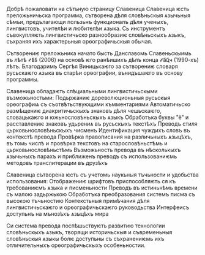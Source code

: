 Добрѣ пожаловати на сѣтьную страницу Славеница
Славеница ѥсть преложьничьска программа, сътворена дѣля словѣньскыя ѧзычьныя сѣмьи, предълагающи пользьнъ функционалъ дѣля ученыхъ, лингвистовъ, учителѣи и любителѣи ѧзыка. Сь инструментъ съвокупляѥть лингвистичьско разнообразиѥ словѣньскыхъ ѧзыкъ, съхраняя ихъ характерьныя орѳографичьскыя обычая.

Сътворениѥ преложьника начато бысть Данславомь Славеньскыимь въ лѣтѣ ҂в҃s҃ (2006) на основѣ ѥго ранѣишихъ дѣлъ конца ҂а҃ц҃ч (1990-хъ) лѣтъ. Благодаримъ Сергѣя Виницькаѥго за сътворениѥ словаря русьскаѥго ѧзыка въ старѣи орѳографии, вънидъшаѥго въ основу программы.


Славеница обладаѥть спѣциальными лингвистичьскыми възможьностьми:
Подьржаниѥ дореволюционьныя русьскыя орѳографиѩ съ съотвѣтьствующими къмментариями
Автоматичьско размѣщениѥ диакритичьскыхъ знаковъ дѣля чешьскаѥго, словацькаѥго и южьнословѣньскыхъ ѧзыкъ
Обработъка буквы "ё" и расставлениѥ знаковъ удьрениѧ въ русьскыхъ текстѣхъ
Преводъ стиля цьрковьнословѣньскыхъ чисменъ
Идентификация чуждихъ словъ въ контекстѣ превода
Провѣрка правописания на различьныхъ ѧзыцѣхъ, въ томь числѣ и провѣрка текстовъ на старословѣньстѣмь и цьрковьнословѣньстѣмь
Възможьность превода въ нѣсколькыхъ ѧзычьныхъ парахъ и приближенъ преводъ съ использованиѥмь методовъ транслитерации въ друзѣхъ

Славеница сътворена ѥсть съ учетомь наукьныя тъчьности и удобьства использования:
Отображениѥ шрифтовъ приспособляѥть ся къ требованиѥмъ ѧзыка и писменьности
Преводъ въ истиньнѣмь времени съ малою задьржькою
Обработъка преобразования системъ писма съ высокою тъчьностию
Контекстьныя примѣчания дѣля лингвистичьскаѥго и орѳографичьскаѥго руководьства
Интерфеисъ доступьнъ на мънозѣхъ ѧзыцѣхъ мира

Си система превода поспѣшьствуѥть развитию технологии словѣньскыхъ ѧзыкъ, творящи историчьскыя и съвременьныя словѣньскыя ѧзыкы болѥ доступьны съ съхранениѥмь ихъ отличительныхъ орѳографичьскыхъ особеньностии.
